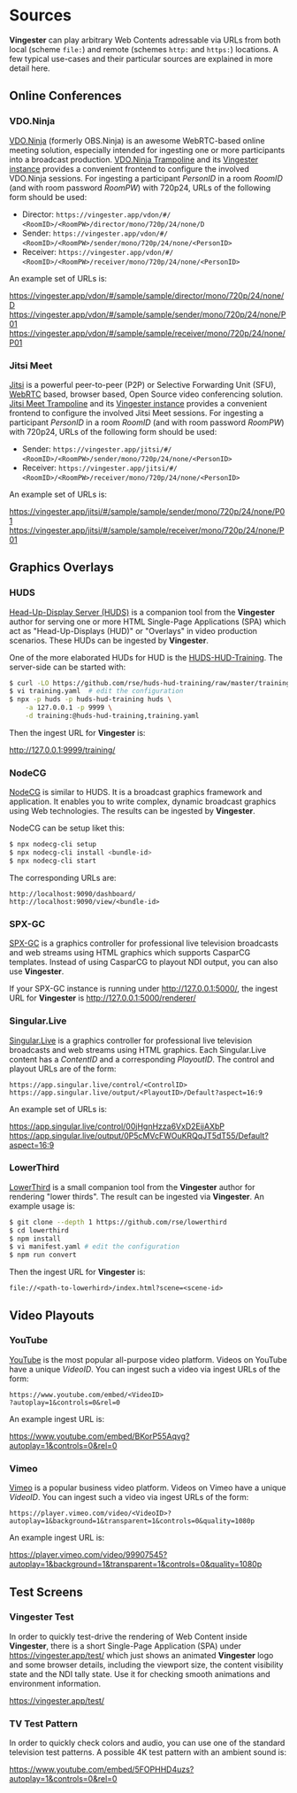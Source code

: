 
Sources
=======

**Vingester** can play arbitrary Web Contents adressable via URLs from
both local (scheme `file:`) and remote (schemes `http:` and `https:`) locations.
A few typical use-cases and their particular sources are explained in more detail here.

Online Conferences 
------------------

### VDO.Ninja

[VDO.Ninja](https://vdo.ninja) (formerly OBS.Ninja) is an awesome WebRTC-based online meeting solution,
especially intended for ingesting one or more participants into
a broadcast production. [VDO.Ninja Trampoline](https://github.com/rse/vdo.ninja-trampoline)
and its [Vingester instance](https://vingester.app/vdon/) provides a convenient
frontend to configure the involved VDO.Ninja sessions. For ingesting a participant
*PersonID* in a room *RoomID* (and with room password *RoomPW*) with 720p24, URLs of the following form should be used:

- Director: `https://vingester.app/vdon/#/`<br/>
  `<RoomID>/<RoomPW>/director/mono/720p/24/none/D`
- Sender: `https://vingester.app/vdon/#/`<br/>
  `<RoomID>/<RoomPW>/sender/mono/720p/24/none/<PersonID>`
- Receiver: `https://vingester.app/vdon/#/`<br/>
  `<RoomID>/<RoomPW>/receiver/mono/720p/24/none/<PersonID>`

An example set of URLs is:

https://vingester.app/vdon/#/sample/sample/director/mono/720p/24/none/D<br/>
https://vingester.app/vdon/#/sample/sample/sender/mono/720p/24/none/P01<br/>
https://vingester.app/vdon/#/sample/sample/receiver/mono/720p/24/none/P01

### Jitsi Meet

[Jitsi](https://jitsi.org/) is a powerful peer-to-peer (P2P) or
Selective Forwarding Unit (SFU), [WebRTC](https://webrtc.org/) based,
browser based, Open Source video conferencing solution. [Jitsi Meet
Trampoline](https://github.com/rse/jitsi-meet-trampoline) and its
[Vingester instance](https://vingester.app/jitsi/) provides a convenient
frontend to configure the involved Jitsi Meet sessions. For ingesting
a participant *PersonID* in a room *RoomID* (and with room password
*RoomPW*) with 720p24, URLs of the following form should be used:

- Sender: `https://vingester.app/jitsi/#/`<br/>
  `<RoomID>/<RoomPW>/sender/mono/720p/24/none/<PersonID>`
- Receiver: `https://vingester.app/jitsi/#/`<br/>
  `<RoomID>/<RoomPW>/receiver/mono/720p/24/none/<PersonID>`

An example set of URLs is:

https://vingester.app/jitsi/#/sample/sample/sender/mono/720p/24/none/P01<br/>
https://vingester.app/jitsi/#/sample/sample/receiver/mono/720p/24/none/P01

Graphics Overlays
-----------------

### HUDS

[Head-Up-Display Server (HUDS)](https://github.com/rse/huds) is a
companion tool from the **Vingester** author for serving one or more
HTML Single-Page Applications (SPA) which act as "Head-Up-Displays
(HUD)" or "Overlays" in video production scenarios. These HUDs can be
ingested by **Vingester**.

One of the more elaborated HUDs for HUD is the
[HUDS-HUD-Training](https://github.com/rse/huds-hud-training/). The
server-side can be started with:

```sh
$ curl -LO https://github.com/rse/huds-hud-training/raw/master/training.yaml
$ vi training.yaml  # edit the configuration
$ npx -p huds -p huds-hud-training huds \
    -a 127.0.0.1 -p 9999 \
    -d training:@huds-hud-training,training.yaml
```

Then the ingest URL for **Vingester** is:

http://127.0.0.1:9999/training/

### NodeCG

[NodeCG](https://www.nodecg.dev/) is similar to HUDS. It is a broadcast
graphics framework and application. It enables you to write complex,
dynamic broadcast graphics using Web technologies. The results can be
ingested by **Vingester**.

NodeCG can be setup liket this:

```sh
$ npx nodecg-cli setup
$ npx nodecg-cli install <bundle-id>
$ npx nodecg-cli start
```

The corresponding URLs are:

`http://localhost:9090/dashboard/`<br/>
`http://localhost:9090/view/<bundle-id>`

### SPX-GC

[SPX-GC](https://www.spxgc.com/) is a graphics controller for
professional live television broadcasts and web streams using HTML
graphics which supports CasparCG templates. Instead of using CasparCG to
playout NDI output, you can also use **Vingester**.

If your SPX-GC instance is running under http://127.0.0.1:5000/,
the ingest URL for **Vingester** is http://127.0.0.1:5000/renderer/ 

### Singular.Live

[Singular.Live](https://singular.live/) is a graphics controller for
professional live television broadcasts and web streams using HTML
graphics. Each Singular.Live content has a *ContentID* and a corresponding *PlayoutID*.
The control and playout URLs are of the form:

`https://app.singular.live/control/<ControlID>`<br/>
`https://app.singular.live/output/<PlayoutID>/Default?aspect=16:9`

An example set of URLs is:

https://app.singular.live/control/00jHgnHzza6VxD2EijAXbP<br/>
https://app.singular.live/output/0P5cMVcFWOuKRQqJT5dT55/Default?aspect=16:9

### LowerThird

[LowerThird](https://github.com/rse/lowerthird/) is a
small companion tool from the **Vingester** author for rendering "lower thirds".
The result can be ingested via **Vingester**. An example usage is:

```sh
$ git clone --depth 1 https://github.com/rse/lowerthird
$ cd lowerthird
$ npm install
$ vi manifest.yaml # edit the configuration
$ npm run convert
```

Then the ingest URL for **Vingester** is:

`file://<path-to-lowerhird>/index.html?scene=<scene-id>`

Video Playouts
--------------

### YouTube

[YouTube](https://www.youtube.com) is the most popular all-purpose video platform. Videos on
YouTube have a unique *VideoID*. You can ingest such a video via
ingest URLs of the form:

`https://www.youtube.com/embed/<VideoID>`<br/>
`?autoplay=1&controls=0&rel=0`

An example ingest URL is:

https://www.youtube.com/embed/BKorP55Aqvg?autoplay=1&controls=0&rel=0

### Vimeo
  
[Vimeo](https://www.vimeo.com) is a popular business video platform. Videos on Vimeo
have a unique *VideoID*. You can ingest such a video via ingest
URLs of the form:

`https://player.vimeo.com/video/<VideoID>?`<br/>
`autoplay=1&background=1&transparent=1&controls=0&quality=1080p`

An example ingest URL is:

https://player.vimeo.com/video/99907545?autoplay=1&background=1&transparent=1&controls=0&quality=1080p

Test Screens
------------

### Vingester Test

In order to quickly test-drive the rendering of Web Content inside
**Vingester**, there is a short Single-Page Application (SPA) under
https://vingester.app/test/ which just shows an animated **Vingester**
logo and some browser details, including the viewport size, the content
visibility state and the NDI tally state. Use it for checking smooth
animations and environment information.

https://vingester.app/test/

### TV Test Pattern

In order to quickly check colors and audio, you can use one of the
standard television test patterns. A possible 4K test pattern with an
ambient sound is:

https://www.youtube.com/embed/5FOPHHD4uzs?autoplay=1&controls=0&rel=0

